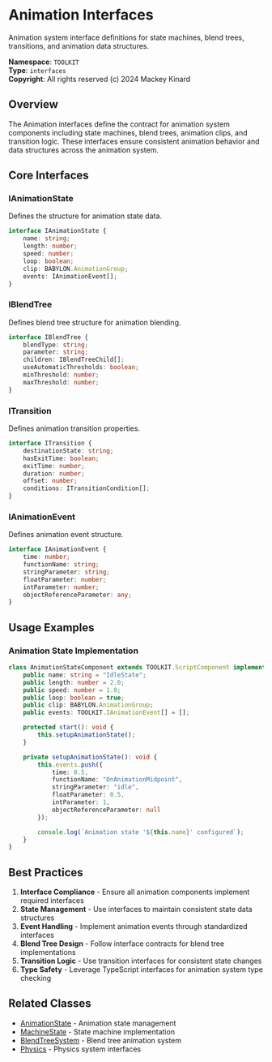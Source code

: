 # Animation Interfaces

Animation system interface definitions for state machines, blend trees, transitions, and animation data structures.

**Namespace**: `TOOLKIT`  
**Type**: `interfaces`  
**Copyright**: All rights reserved (c) 2024 Mackey Kinard

## Overview

The Animation interfaces define the contract for animation system components including state machines, blend trees, animation clips, and transition logic. These interfaces ensure consistent animation behavior and data structures across the animation system.

## Core Interfaces

### IAnimationState
Defines the structure for animation state data.

```typescript
interface IAnimationState {
    name: string;
    length: number;
    speed: number;
    loop: boolean;
    clip: BABYLON.AnimationGroup;
    events: IAnimationEvent[];
}
```

### IBlendTree
Defines blend tree structure for animation blending.

```typescript
interface IBlendTree {
    blendType: string;
    parameter: string;
    children: IBlendTreeChild[];
    useAutomaticThresholds: boolean;
    minThreshold: number;
    maxThreshold: number;
}
```

### ITransition
Defines animation transition properties.

```typescript
interface ITransition {
    destinationState: string;
    hasExitTime: boolean;
    exitTime: number;
    duration: number;
    offset: number;
    conditions: ITransitionCondition[];
}
```

### IAnimationEvent
Defines animation event structure.

```typescript
interface IAnimationEvent {
    time: number;
    functionName: string;
    stringParameter: string;
    floatParameter: number;
    intParameter: number;
    objectReferenceParameter: any;
}
```

## Usage Examples

### Animation State Implementation
```typescript
class AnimationStateComponent extends TOOLKIT.ScriptComponent implements TOOLKIT.IAnimationState {
    public name: string = "IdleState";
    public length: number = 2.0;
    public speed: number = 1.0;
    public loop: boolean = true;
    public clip: BABYLON.AnimationGroup;
    public events: TOOLKIT.IAnimationEvent[] = [];

    protected start(): void {
        this.setupAnimationState();
    }

    private setupAnimationState(): void {
        this.events.push({
            time: 0.5,
            functionName: "OnAnimationMidpoint",
            stringParameter: "idle",
            floatParameter: 0.5,
            intParameter: 1,
            objectReferenceParameter: null
        });

        console.log(`Animation state '${this.name}' configured`);
    }
}
```

## Best Practices

1. **Interface Compliance** - Ensure all animation components implement required interfaces
2. **State Management** - Use interfaces to maintain consistent state data structures
3. **Event Handling** - Implement animation events through standardized interfaces
4. **Blend Tree Design** - Follow interface contracts for blend tree implementations
5. **Transition Logic** - Use transition interfaces for consistent state changes
6. **Type Safety** - Leverage TypeScript interfaces for animation system type checking

## Related Classes
- [AnimationState](../animation/AnimationState.md) - Animation state management
- [MachineState](../animation/MachineState.md) - State machine implementation
- [BlendTreeSystem](../animation/BlendTreeSystem.md) - Blend tree animation system
- [Physics](Physics.md) - Physics system interfaces
